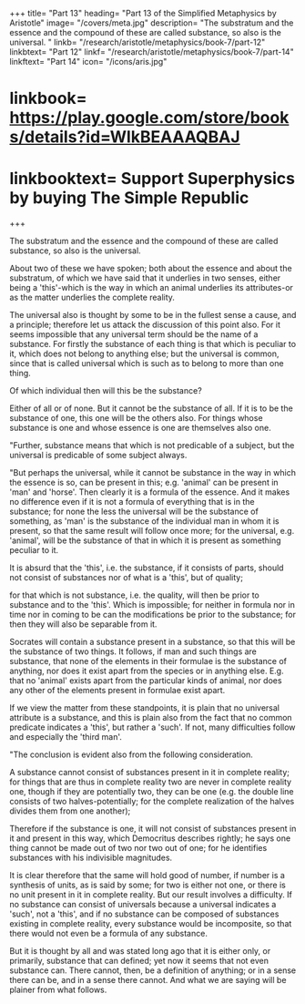 +++
title= "Part 13"
heading= "Part 13 of the Simplified Metaphysics by Aristotle"
image= "/covers/meta.jpg"
description= "The substratum and the essence and the compound of these are called substance, so also is the universal. "
linkb= "/research/aristotle/metaphysics/book-7/part-12"
linkbtext= "Part 12"
linkf= "/research/aristotle/metaphysics/book-7/part-14"
linkftext= "Part 14"
icon= "/icons/aris.jpg"
# linkbook= https://play.google.com/store/books/details?id=WlkBEAAAQBAJ
# linkbooktext= Support Superphysics by buying The Simple Republic
+++

The substratum and the essence and the compound of these are called substance, so also is the universal. 

About two of these we have spoken; both about the essence and about the substratum, of which we have said that it underlies in two senses, either being a 'this'-which is the way in which an animal underlies its attributes-or as the matter underlies the complete reality. 

The universal also is thought by some to be in the fullest sense a cause, and a principle; therefore let us attack the discussion of this point also. For it seems impossible that any universal term should be the name of a substance. For firstly the substance of each thing is that which is peculiar to it, which does not belong to anything else; but the universal is common, since that is called universal which is such as to belong to more than one thing. 

Of which individual then will this be the substance? 

Either of all or of none. But it cannot be the substance of all. If it is to be the substance of one, this one will be the others also. For things whose substance is one and whose essence is one are themselves also one.

"Further, substance means that which is not predicable of a subject, but the universal is predicable of some subject always.

"But perhaps the universal, while it cannot be substance in the way in which the essence is so, can be present in this; e.g. 'animal' can be present in 'man' and 'horse'. Then clearly it is a formula of the essence. And it makes no difference even if it is not a formula of everything that is in the substance; for none the less the universal will be the substance of something, as 'man' is the substance of the individual man in whom it is present, so that the same result will follow once more; for the universal, e.g. 'animal', will be the substance of that in which it is present as something peculiar to it. 

It is absurd that the 'this', i.e. the substance, if it consists of parts, should not consist of substances nor of what is a 'this', but of quality; 

for that which is not substance, i.e. the quality, will then be prior to substance and to the 'this'. Which is impossible; for neither in formula nor in time nor in coming to be can the modifications be prior to the substance; for then they will also be separable from it. 

Socrates will contain a substance present in a substance, so that this will be the substance of two things. It follows, if man and such things are substance, that none of the elements in their formulae is the substance of anything, nor does it exist apart from the species or in anything else. E.g. that no 'animal' exists apart from the particular kinds of animal, nor does any other of the elements present in formulae exist apart.

If we view the matter from these standpoints, it is plain that no universal attribute is a substance, and this is plain also from the fact that no common predicate indicates a 'this', but rather a 'such'. If not, many difficulties follow and especially the 'third man'.

"The conclusion is evident also from the following consideration. 

A substance cannot consist of substances present in it in complete reality; for things that are thus in complete reality two are never in complete reality one, though if they are potentially two, they can be one (e.g. the double line consists of two halves-potentially; for the complete realization of the halves divides them from one another); 

Therefore if the substance is one, it will not consist of substances present in it and present in this way, which Democritus describes rightly; he says one thing cannot be made out of two nor two out of one; for he identifies substances with his indivisible magnitudes. 

It is clear therefore that the same will hold good of number, if number is a synthesis of units, as is said by some; for two is either not one, or there is no unit present in it in complete reality. But our result involves a difficulty. If no substance can consist of universals because a universal indicates a 'such', not a 'this', and if no substance can be composed of substances existing in complete reality, every substance would be incomposite, so that there would not even be a formula of any substance. 

But it is thought by all and was stated long ago that it is either only, or primarily, substance that can defined; yet now it seems that not even substance can. There cannot, then, be a definition of anything; or in a sense there can be, and in a sense there cannot. And what we are saying will be plainer from what follows.
